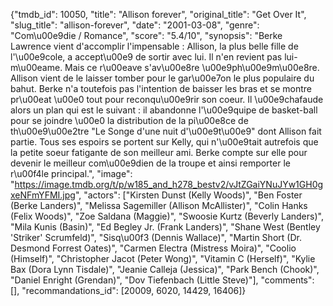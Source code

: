 {"tmdb_id": 10050, "title": "Allison forever", "original_title": "Get Over It", "slug_title": "allison-forever", "date": "2001-03-08", "genre": "Com\u00e9die / Romance", "score": "5.4/10", "synopsis": "Berke Lawrence vient d'accomplir l'impensable : Allison, la plus belle fille de l'\u00e9cole, a accept\u00e9 de sortir avec lui. Il n'en revient pas lui-m\u00eame. Mais ce r\u00eave s'av\u00e8re \u00e9ph\u00e9m\u00e8re. Allison vient de le laisser tomber pour le gar\u00e7on le plus populaire du bahut. Berke n'a toutefois pas l'intention de baisser les bras et se montre pr\u00eat \u00e0 tout pour reconqu\u00e9rir son coeur. Il \u00e9chafaude alors un plan qui est le suivant : il abandonne l'\u00e9quipe de basket-ball pour se joindre \u00e0 la distribution de la pi\u00e8ce de th\u00e9\u00e2tre \"Le Songe d'une nuit d'\u00e9t\u00e9\" dont Allison fait partie. Tous ses espoirs se portent sur Kelly, qui n'\u00e9tait autrefois que la petite soeur fatigante de son meilleur ami. Berke compte sur elle pour devenir le meilleur com\u00e9dien de la troupe et ainsi remporter le r\u00f4le principal.", "image": "https://image.tmdb.org/t/p/w185_and_h278_bestv2/vJtZGaiYNuJYw1GH0gxeNFmYFMI.jpg", "actors": ["Kirsten Dunst (Kelly Woods)", "Ben Foster (Berke Landers)", "Melissa Sagemiller (Allison McAllister)", "Colin Hanks (Felix Woods)", "Zoe Saldana (Maggie)", "Swoosie Kurtz (Beverly Landers)", "Mila Kunis (Basin)", "Ed Begley Jr. (Frank Landers)", "Shane West (Bentley 'Striker' Scrumfeld)", "Sisq\u00f3 (Dennis Wallace)", "Martin Short (Dr. Desmond Forrest Oates)", "Carmen Electra (Mistress Moira)", "Coolio (Himself)", "Christopher Jacot (Peter Wong)", "Vitamin C (Herself)", "Kylie Bax (Dora Lynn Tisdale)", "Jeanie Calleja (Jessica)", "Park Bench (Chook)", "Daniel Enright (Grendan)", "Dov Tiefenbach (Little Steve)"], "comments": [], "recommandations_id": [20009, 6020, 14429, 16406]}